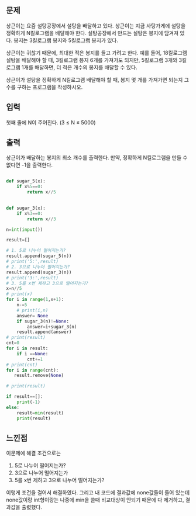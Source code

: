 ## 문제
상근이는 요즘 설탕공장에서 설탕을 배달하고 있다. 상근이는 지금 사탕가게에 설탕을 정확하게 N킬로그램을 배달해야 한다. 설탕공장에서 만드는 설탕은 봉지에 담겨져 있다. 
봉지는 3킬로그램 봉지와 5킬로그램 봉지가 있다.

상근이는 귀찮기 때문에, 최대한 적은 봉지를 들고 가려고 한다. 예를 들어, 18킬로그램 설탕을 배달해야 할 때, 3킬로그램 봉지 6개를 가져가도 되지만, 
5킬로그램 3개와 3킬로그램 1개를 배달하면, 더 적은 개수의 봉지를 배달할 수 있다.

상근이가 설탕을 정확하게 N킬로그램 배달해야 할 때, 봉지 몇 개를 가져가면 되는지 그 수를 구하는 프로그램을 작성하시오.

## 입력
첫째 줄에 N이 주어진다. (3 ≤ N ≤ 5000)

## 출력
상근이가 배달하는 봉지의 최소 개수를 출력한다. 만약, 정확하게 N킬로그램을 만들 수 없다면 -1을 출력한다.

```python

def sugar_5(x):
    if x%5==0:
        return x//5
    

def sugar_3(x):
    if x%3==0:
        return x//3

n=int(input())

result=[]

# 1. 5로 나누어 떨어지는가?
result.append(sugar_5(n))
# print('5:',result)
# 2. 3으로 나누어 떨어지는가?
result.append(sugar_3(n))
# print('3:',result)
# 3. 5를 x번 제하고 3으로 떨어지는가?
x=n//5
# print(x)
for i in range(1,x+1):
    n-=5
    # print(i,n)
    answer= None
    if sugar_3(n)!=None:
        answer=i+sugar_3(n)
    result.append(answer)
# print(result)
cnt=0
for i in result:
    if i ==None:
        cnt+=1
# print(cnt)
for i in range(cnt):
   result.remove(None)

# print(result)

if result==[]:
    print(-1)
else:
    result=min(result)
    print(result)
```

## 느낀점
이문제에 해결 조건으로는
1. 5로 나누어 떨어지는가?
2. 3으로 나누어 떨어지는가
3. 5를 x번 제하고 3으로 나누어 떨어지는가?

이렇게 조건을 걸어서 해결하였다. 그리고 내 코드에 결과값에 none값들이 들어 있는데 none값이랑 int형이랑는 나중에 min을 쓸때 비교대상이 안되기 때문에 다 제거하고, 결과값을 출렸했다.
